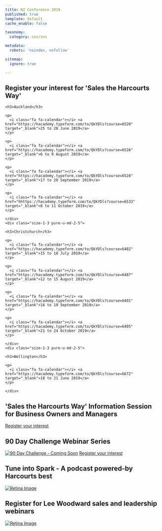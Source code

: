 ```yaml
---
title: NZ Conference 2019
published: true
template: default
cache_enable: false

taxonomy:
  category: courses

metadata:
  robots: 'noindex, nofollow'

sitemap:
  ignore: true

---
```


## Register your interest for 'Sales the Harcourts Way'

<div class="g-grid pure-g-r">
    <div class="size-1-3 pure-u-md-3-5">
      
    <h3>Auckland</h3>
    
    <p>
      <i class="fa fa-calendar"></i> <a href="https://hacademy.typeform.com/to/QkYDls?course=6520" target="_blank">25 to 28 June 2019</a>
    </p>
    
    <p>
      <i class="fa fa-calendar"></i> <a href="https://hacademy.typeform.com/to/QkYDls?course=6526" target="_blank">6 to 9 August 2019</a>
    </p>
    
    <p>
      <i class="fa fa-calendar"></i> <a href="https://hacademy.typeform.com/to/QkYDls?course=6528" target="_blank">17 to 20 September 2019</a>
    </p>
    
    <p>
      <i class="fa fa-calendar"></i> <a href="hhttps://hacademy.typeform.com/to/QkYDls?course=6533" target="_blank">8 to 11 October 2019</a>
    </p>
  
    </div>
    <div class="size-1-3 pure-u-md-2-5">
  
    <h3>Christchurch</h3>
    
    <p>
      <i class="fa fa-calendar"></i> <a href="https://hacademy.typeform.com/to/QkYDls?course=6482" target="_blank">15 to 18 July 2019</a>
    </p>
    
    <p>
      <i class="fa fa-calendar"></i> <a href="https://hacademy.typeform.com/to/QkYDls?course=6487" target="_blank">12 to 15 August 2019</a>
    </p>
    
    <p>
      <i class="fa fa-calendar"></i> <a href="https://hacademy.typeform.com/to/QkYDls?course=6491" target="_blank">16 to 19 September 2019</a>
    </p>
    
    <p>
      <i class="fa fa-calendar"></i> <a href="https://hacademy.typeform.com/to/QkYDls?course=6495" target="_blank">21 to 24 October 2019</a>
    </p>
  
    </div>
    <div class="size-1-3 pure-u-md-2-5">
  
    <h3>Wellington</h3>
    
    <p>
      <i class="fa fa-calendar"></i> <a href="https://hacademy.typeform.com/to/QkYDls?course=6672" target="_blank">18 to 21 June 2019</a>
    </p>
  
    </div>
  </div>

## 'Sales the Harcourts Way' Information Session for Business Owners and Managers

<p>
  <i class="fa fa-info-circle"></i> <a href="https://hacademy.typeform.com/to/IJ5JUX" target="_blank">Register your interest</a>
</p>

## 90 Day Challenge Webinar Series

[![90 Day Challenge - Coming Soon](90-day-challenge_banner.jpg?sizes=90vw)](https://hacademy.typeform.com/to/oS5qJz)
<i class="fa fa-info-circle"></i> [Register your interest](https://hacademy.typeform.com/to/oS5qJz)

## Tune into Spark - A podcast powered-by Harcourts best

[![Retina Image](spark-podcast_banner.jpg?sizes=90vw)](https://anchor.fm/academy)

## Register for Lee Woodward sales and leadership webinars

[![Retina Image](challenge-accepted.png?sizes=90vw)](/landing/webinars)


